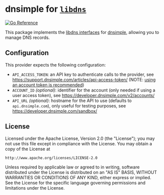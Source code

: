 # dnsimple for [`libdns`](https://github.com/libdns/libdns)

[![Go Reference](https://pkg.go.dev/badge/test.svg)](https://pkg.go.dev/github.com/libdns/dnsimple)

This package implements the [libdns interfaces](https://github.com/libdns/libdns) for [dnsimple](https://dnsimple.com), allowing you to manage DNS records.

## Configuration

This provider expects the following configuration:

- `API_ACCESS_TOKEN`: an API key to authenticate calls to the provider, see https://support.dnsimple.com/articles/api-access-token/ (NOTE: [using an account token is recommended](https://support.dnsimple.com/articles/api-access-token/#account-tokens-vs-user-tokens))
- `ACCOUNT_ID` _(optional)_: identifier for the account (only needed if using a user access token), see https://developer.dnsimple.com/v2/accounts/
- `API_URL` _(optional)_: hostname for the API to use (defaults to `api.dnsimple.com`), only useful for testing purposes, see https://developer.dnsimple.com/sandbox/

## License

Licensed under the Apache License, Version 2.0 (the "License");
you may not use this file except in compliance with the License.
You may obtain a copy of the License at

    http://www.apache.org/licenses/LICENSE-2.0

Unless required by applicable law or agreed to in writing, software
distributed under the License is distributed on an "AS IS" BASIS,
WITHOUT WARRANTIES OR CONDITIONS OF ANY KIND, either express or implied.
See the License for the specific language governing permissions and
limitations under the License.
